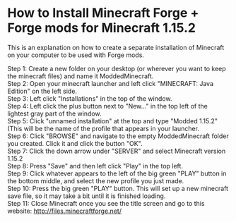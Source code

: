 # How to Install Minecraft Forge + Forge mods for Minecraft 1.15.2
This is an explanation on how to create a separate installation of Minecraft on your computer to be used with Forge mods.


Step 1: Create a new folder on your desktop (or wherever you want to keep the minecraft files) and name it ModdedMinecraft.  
Step 2: Open your minecraft launcher and left click "MINECRAFT: Java Edition" on the left side.  
Step 3: Left click "Installations" in the top of the window.  
Step 4: Left click the plus button next to "New..." in the top left of the lightest gray part of the window.   
Step 5: Click "unnamed installation" at the top and type "Modded 1.15.2" (This will be the name of the profile that appears in your launcher.    
Step 6: Click "BROWSE" and navigate to the empty ModdedMinecraft folder you created.  Click it and click the button "OK".   
Step 7: Click the down arrow under "SERVER" and select Minecraft version 1.15.2   
Step 8: Press "Save" and then left click "Play" in the top left.   
Step 9: Click whatever appears to the left of the big green "PLAY" button in the bottom middle, and select the new profile you just made.   
Step 10: Press the big green "PLAY" button.  This will set up a new minecraft save file, so it may take a bit until it is finished loading.   
Step 11: Close Minecraft once you see the title screen and go to this website: http://files.minecraftforge.net/   
